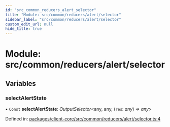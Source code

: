 ```yaml
---
id: "src_common_reducers_alert_selector"
title: "Module: src/common/reducers/alert/selector"
sidebar_label: "src/common/reducers/alert/selector"
custom_edit_url: null
hide_title: true
---
```


# Module: src/common/reducers/alert/selector

## Variables

### selectAlertState

• `Const` **selectAlertState**: *OutputSelector*<any, any, (`res`: *any*) => *any*\>

Defined in: [packages/client-core/src/common/reducers/alert/selector.ts:4](https://github.com/xr3ngine/xr3ngine/blob/2d83606b6/packages/client-core/src/common/reducers/alert/selector.ts#L4)

